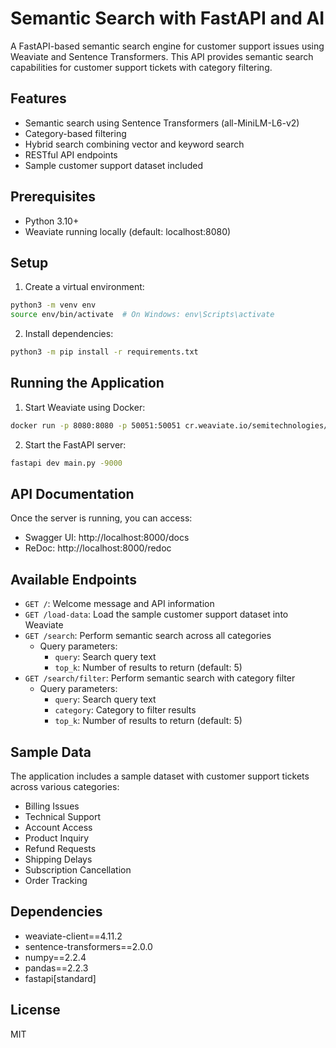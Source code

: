 # Semantic Search with FastAPI and AI

A FastAPI-based semantic search engine for customer support issues using Weaviate and Sentence Transformers. This API provides semantic search capabilities for customer support tickets with category filtering.

## Features

- Semantic search using Sentence Transformers (all-MiniLM-L6-v2)
- Category-based filtering
- Hybrid search combining vector and keyword search
- RESTful API endpoints
- Sample customer support dataset included

## Prerequisites

- Python 3.10+
- Weaviate running locally (default: localhost:8080)

## Setup

1. Create a virtual environment:

```bash
python3 -m venv env
source env/bin/activate  # On Windows: env\Scripts\activate
```

2. Install dependencies:

```bash
python3 -m pip install -r requirements.txt
```

## Running the Application

1. Start Weaviate using Docker:

```bash
docker run -p 8080:8080 -p 50051:50051 cr.weaviate.io/semitechnologies/weaviate:1.29.1
```

2. Start the FastAPI server:

```bash
fastapi dev main.py -9000
```

## API Documentation

Once the server is running, you can access:

- Swagger UI: http://localhost:8000/docs
- ReDoc: http://localhost:8000/redoc

## Available Endpoints

- `GET /`: Welcome message and API information
- `GET /load-data`: Load the sample customer support dataset into Weaviate
- `GET /search`: Perform semantic search across all categories
  - Query parameters:
    - `query`: Search query text
    - `top_k`: Number of results to return (default: 5)
- `GET /search/filter`: Perform semantic search with category filter
  - Query parameters:
    - `query`: Search query text
    - `category`: Category to filter results
    - `top_k`: Number of results to return (default: 5)

## Sample Data

The application includes a sample dataset with customer support tickets across various categories:

- Billing Issues
- Technical Support
- Account Access
- Product Inquiry
- Refund Requests
- Shipping Delays
- Subscription Cancellation
- Order Tracking

## Dependencies

- weaviate-client==4.11.2
- sentence-transformers==2.0.0
- numpy==2.2.4
- pandas==2.2.3
- fastapi[standard]

## License

MIT
